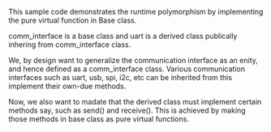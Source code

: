This sample code demonstrates the runtime polymorphism by implementing the pure virtual function in Base class.

comm_interface is a base class and uart is a derived class publically inhering from comm_interface class.

We, by design want to generalize the communication interface as an enity, and hence defined as a comm_interface class.
Various communication interfaces such as uart, usb, spi, i2c, etc can be inherited from this implement their own-due
methods. 

Now, we also want to madate that the derived class must implement certain methods say, such as send() and receive().
This is achieved by making those methods in base class as pure virtual functions. 
